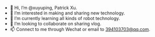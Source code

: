 - 👋 Hi, I’m @xuyuping, Patrick Xu.
- 👀 I’m interested in making and sharing new technology.
- 🌱 I’m currently learning all kinds of robot technology.
- 💞️ I’m looking to collaborate on sharing vlog.
- 📫 Connect to me through Wechat or email to 394103703@qq.com.

<!---
xuyuping/xuyuping is a ✨ special ✨ repository because its `README.md` (this file) appears on your GitHub profile.
You can click the Preview link to take a look at your changes.
--->
